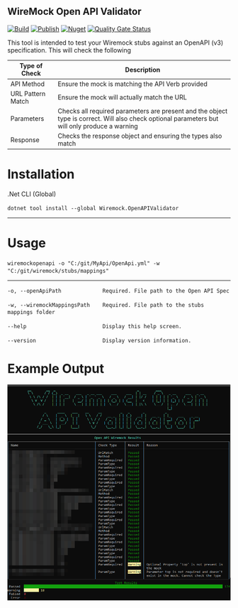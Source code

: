 ## WireMock Open API Validator

[![Build](https://github.com/tidusjar/Wiremock.OpenAPIValidator/actions/workflows/build.yml/badge.svg)](https://github.com/tidusjar/Wiremock.OpenAPIValidator/actions/workflows/build.yml)
[![Publish](https://github.com/tidusjar/Wiremock.OpenAPIValidator/actions/workflows/publish.yml/badge.svg)](https://github.com/tidusjar/Wiremock.OpenAPIValidator/actions/workflows/publish.yml)
[![Nuget](https://img.shields.io/nuget/v/Wiremock.OpenAPIValidator)](https://www.nuget.org/packages/Wiremock.OpenAPIValidator/)
[![Quality Gate Status](https://sonarcloud.io/api/project_badges/measure?project=tidusjar_Wiremock.OpenAPIValidator&metric=alert_status)](https://sonarcloud.io/summary/new_code?id=tidusjar_Wiremock.OpenAPIValidator)

This tool is intended to test your Wiremock stubs against an OpenAPI (v3) specification. This will check the following

| Type of Check | Description |
| ----------- | ----------- |
| API Method | Ensure the mock is matching the API Verb provided |
| URL Pattern Match | Ensure the mock will actually match the URL |
| Parameters | Checks all required parameters are present and the object type is correct. Will also check optional parameters but will only produce a warning |
| Response | Checks the response object and ensuring the types also match |




# Installation
.Net CLI (Global)

`dotnet tool install --global Wiremock.OpenAPIValidator`
___
# Usage

`wiremockopenapi -o "C:/git/MyApi/OpenApi.yml" -w "C:/git/wiremock/stubs/mappings"`

___

```
-o, --openApiPath             Required. File path to the Open API Spec

-w, --wiremockMappingsPath    Required. File path to the stubs mappings folder

--help                        Display this help screen.

--version                     Display version information.
```

# Example Output
![Example Result](./assets/output.png)
